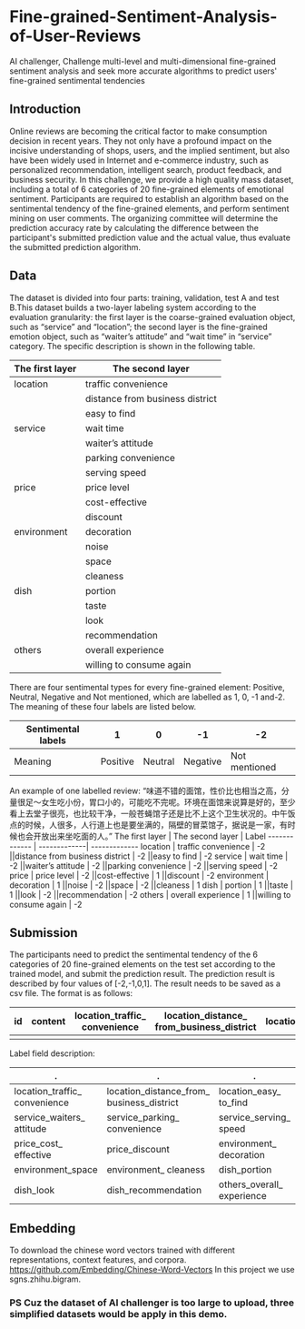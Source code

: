 # Fine-grained-Sentiment-Analysis-of-User-Reviews
AI challenger, Challenge multi-level and multi-dimensional fine-grained sentiment analysis and seek more accurate algorithms to predict users' fine-grained sentimental tendencies 

## Introduction

Online reviews are becoming the critical factor to make consumption decision in recent years. They not only have a profound impact on the incisive understanding of shops, users, and the implied sentiment, but also have been widely used in Internet and e-commerce industry, such as personalized recommendation, intelligent search, product feedback, and business security. In this challenge, we provide a high quality mass dataset, including a total of 6 categories of 20 fine-grained elements of emotional sentiment. Participants are required to establish an algorithm based on the sentimental tendency of the fine-grained elements, and perform sentiment mining on user comments. The organizing committee will determine the prediction accuracy rate by calculating the difference between the participant's submitted prediction value and the actual value, thus evaluate the submitted prediction algorithm.

## Data

The dataset is divided into four parts: training, validation, test A and test B.This dataset builds a two-layer labeling system according to the evaluation granularity:  the first layer is the coarse-grained evaluation object, such as “service” and “location”; the second layer is the fine-grained emotion object, such as “waiter’s attitude” and “wait time” in “service” category. The specific description is shown in the following table. 


The first layer  | The second layer
  ------------- | -------------
 location |	traffic convenience
||distance from business district
||easy to find
service |	wait time
||waiter’s attitude
||parking convenience
||serving speed
price |	price level
||cost-effective
||discount
environment |	decoration
||noise
||space
||cleaness
dish |	portion
||taste
||look
||recommendation
others |	overall experience
||willing to consume again 

There are four sentimental types for every fine-grained element: Positive, Neutral, Negative and Not mentioned, which are labelled as 1, 0, -1 and-2. The meaning of these four labels are listed below.

 Sentimental labels |	1  |	0  |	-1  |	-2
------------- | -------------| -------------| -------------| -------------
Meaning  |	Positive  |	Neutral  |	Negative | 	Not mentioned
An example of one labelled review:
    “味道不错的面馆，性价比也相当之高，分量很足～女生吃小份，胃口小的，可能吃不完呢。环境在面馆来说算是好的，至少看上去堂子很亮，也比较干净，一般苍蝇馆子还是比不上这个卫生状况的。中午饭点的时候，人很多，人行道上也是要坐满的，隔壁的冒菜馆子，据说是一家，有时候也会开放出来坐吃面的人。”
 The first layer |	The second layer |	Label
------------- | -------------| -------------
location |	traffic convenience |	-2
||distance from business district |	-2
||easy to find |	-2
service |	wait time |	-2
||waiter’s attitude |	-2
||parking convenience |	-2
||serving speed |	-2
price |	price level |	-2
||cost-effective |	1
||discount |	-2
environment |	decoration |	1
||noise |	-2
||space |	-2
||cleaness |	1
dish |	portion |	1
||taste |	1
||look |	-2
||recommendation |	-2
others |	overall experience |	1
||willing to consume again |	-2 

## Submission
The participants need to predict the sentimental tendency of the 6 categories of 20 fine-grained elements on the test set according to the trained model, and submit the prediction result. The prediction result is described by four values of [-2,-1,0,1]. The result needs to be saved as a csv file. The format is as follows: 
 
  id |	content |	location_traffic_ convenience |	location_distance_ from_business_district |	location_easy_to_find |...
 ------------- | ------------- | ------------- | ------------- | ------------- | -------------
 ||||||
 
 
Label field description:

 .|.|.|.
------------- | ------------- | ------------- | -------------
location_traffic_ convenience | location_distance_from_ business_district |	location_easy_ to_find |	service_ wait_time
service_waiters_ attitude |	service_parking_ convenience |	service_serving_ speed |	environment_noise
price_cost_ effective |	price_discount |	environment_ decoration |	environment_noise
environment_space 	|environment_ cleaness |	dish_portion |	dish_taste
dish_look |	dish_recommendation |	others_overall_ experience |	others_willing_to_ consume_again
 
## Embedding
To download the chinese word vectors trained with different representations, context features, and corpora.
https://github.com/Embedding/Chinese-Word-Vectors
In this project we use sgns.zhihu.bigram.

### PS Cuz the dataset of AI challenger is too large to upload, three simplified datasets would be apply in this demo.
